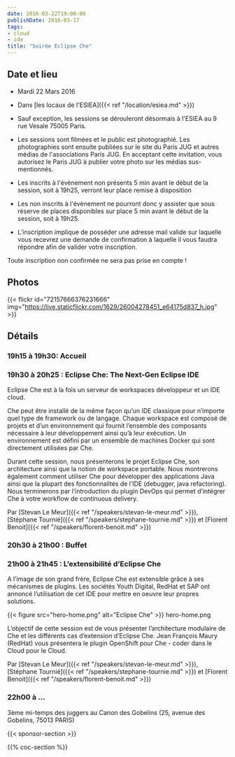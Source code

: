 ```yaml
---
date: 2016-03-22T19:00:00
publishDate: 2016-03-17
tags:
- cloud
- ide
title: "Soirée Eclipse Che"
---
```


## Date et lieu

- Mardi 22 Mars 2016
- Dans [les locaux de l'ESIEA]({{< ref "/location/esiea.md" >}})

- Sauf exception, les sessions se dérouleront désormais à l'ESIEA au 9 rue Vesale 75005 Paris.
- Les sessions sont filmées et le public est photographié. Les photographies sont ensuite publiées sur le site du Paris JUG et autres médias de l'associations Paris JUG. En acceptant cette invitation, vous autorisez le Paris JUG à publier votre photo sur les médias sus-mentionnés.
- Les inscrits à l'évènement non présents 5 min avant le début de la session, soit à 19h25, verront leur place remise à disposition
- Les non inscrits à l'évènement ne pourront donc y assister que sous réserve de places disponibles sur place 5 min avant le début de la session, soit à 19h25.
- L’inscription implique de posséder une adresse mail valide sur laquelle vous recevrez une demande de confirmation à laquelle il vous faudra répondre afin de valider votre inscription.

Toute inscription non confirmée ne sera pas prise en compte !

## Photos

{{< flickr id="72157666376231666" img="https://live.staticflickr.com/1629/26004278451_e64175d837_h.jpg" >}}

## Détails

### 19h15 à 19h30: Accueil

### 19h30 à 20h25 :  Eclipse Che: The Next-Gen Eclipse IDE

Eclipse Che est à la fois un serveur de workspaces développeur et un IDE cloud.

Che peut être installé de la même façon qu’un IDE classique pour n’importe quel type de framework ou de langage. Chaque workspace est composé de projets et d’un environnement qui fournit l’ensemble des composants nécessaire à leur développement ainsi qu’à leur exécution. Un environnement est défini par un ensemble de machines Docker qui sont directement utilisées par Che.

Durant cette session, nous présenterons le projet Eclipse Che, son architecture ainsi que la notion de workspace portable. Nous montrerons également comment utiliser Che pour développer des applications Java ainsi que la plupart des fonctionnalités de l’IDE (debugger, java refactoring). Nous terminerons par l’introduction du plugin DevOps qui permet d’intégrer Che à votre workflow de continuous delivery.

Par [Stevan Le Meur]({{< ref "/speakers/stevan-le-meur.md" >}}), [Stéphane Tournié]({{< ref "/speakers/stephane-tournie.md" >}}) et [Florent Benoit]({{< ref "/speakers/florent-benoit.md" >}})

### 20h30 à 21h00 : Buffet

### 21h00 à 21h45 : L’extensibilité d’Eclipse Che

A l’image de son grand frère, Eclipse Che est extensible grâce à ses mécanismes de plugins. Les sociétés Youth Digital, RedHat et SAP ont annoncé l’utilisation de cet IDE pour mettre en oeuvre leur propres solutions.

{{< figure src="hero-home.png" alt="Eclipse Che" >}}
hero-home.png

L’objectif de cette session est de vous présenter l’architecture modulaire de Che et les différents cas d’extension d’Eclipse Che. Jean François Maury (RedHat) vous présentera le plugin OpenShift pour Che - coder dans le Cloud pour le Cloud.

Par [Stevan Le Meur]({{< ref "/speakers/stevan-le-meur.md" >}}), [Stéphane Tournié]({{< ref "/speakers/stephane-tournie.md" >}}) et [Florent Benoit]({{< ref "/speakers/florent-benoit.md" >}})

### 22h00 à ...

3ème mi-temps des juggers au Canon des Gobelins (25, avenue des Gobelins, 75013 PARIS)

{{< sponsor-section >}}

{{% coc-section %}}
